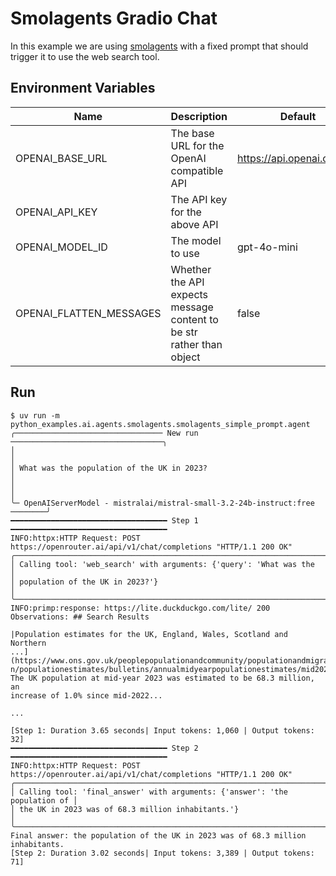 # Smolagents Gradio Chat

In this example we are using [smolagents](https://github.com/huggingface/smolagents) with a fixed prompt that should trigger it to use the web search tool.

## Environment Variables

| Name | Description | Default |
| ---- | ----------- | ------- |
| OPENAI_BASE_URL | The base URL for the OpenAI compatible API | https://api.openai.com/v1 |
| OPENAI_API_KEY | The API key for the above API | |
| OPENAI_MODEL_ID | The model to use | gpt-4o-mini |
| OPENAI_FLATTEN_MESSAGES | Whether the API expects message content to be str rather than object | false |

## Run

```console
$ uv run -m python_examples.ai.agents.smolagents.smolagents_simple_prompt.agent
╭───────────────────────────────── New run ──────────────────────────────────╮
│                                                                            │
│ What was the population of the UK in 2023?                                 │
│                                                                            │
╰─ OpenAIServerModel - mistralai/mistral-small-3.2-24b-instruct:free ────────╯
━━━━━━━━━━━━━━━━━━━━━━━━━━━━━━━━━━━ Step 1 ━━━━━━━━━━━━━━━━━━━━━━━━━━━━━━━━━━━
INFO:httpx:HTTP Request: POST https://openrouter.ai/api/v1/chat/completions "HTTP/1.1 200 OK"
╭────────────────────────────────────────────────────────────────────────────╮
│ Calling tool: 'web_search' with arguments: {'query': 'What was the         │
│ population of the UK in 2023?'}                                            │
╰────────────────────────────────────────────────────────────────────────────╯
INFO:primp:response: https://lite.duckduckgo.com/lite/ 200
Observations: ## Search Results

|Population estimates for the UK, England, Wales, Scotland and Northern
...](https://www.ons.gov.uk/peoplepopulationandcommunity/populationandmigratio
n/populationestimates/bulletins/annualmidyearpopulationestimates/mid2023)
The UK population at mid-year 2023 was estimated to be 68.3 million, an
increase of 1.0% since mid-2022...

...

[Step 1: Duration 3.65 seconds| Input tokens: 1,060 | Output tokens: 32]
━━━━━━━━━━━━━━━━━━━━━━━━━━━━━━━━━━━ Step 2 ━━━━━━━━━━━━━━━━━━━━━━━━━━━━━━━━━━━
INFO:httpx:HTTP Request: POST https://openrouter.ai/api/v1/chat/completions "HTTP/1.1 200 OK"
╭────────────────────────────────────────────────────────────────────────────╮
│ Calling tool: 'final_answer' with arguments: {'answer': 'the population of │
│ the UK in 2023 was of 68.3 million inhabitants.'}                          │
╰────────────────────────────────────────────────────────────────────────────╯
Final answer: the population of the UK in 2023 was of 68.3 million
inhabitants.
[Step 2: Duration 3.02 seconds| Input tokens: 3,389 | Output tokens: 71]
```
